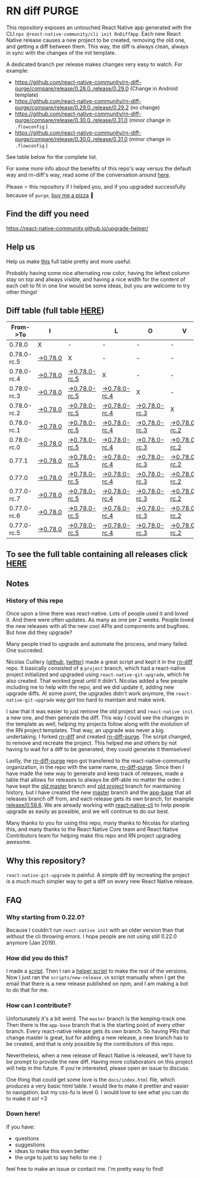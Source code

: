 # RN diff PURGE

This repository exposes an untouched React Native app generated with the CLI
`npx @react-native-community/cli init RnDiffApp`. Each new React Native release causes a new project to be created, removing the old one, and getting a diff between them. This way, the diff is always clean, always in sync with the changes of the init template.

A dedicated branch per release makes changes very easy
to watch. For example:

- https://github.com/react-native-community/rn-diff-purge/compare/release/0.28.0..release/0.29.0
  (Change in Android template)
- https://github.com/react-native-community/rn-diff-purge/compare/release/0.29.0..release/0.29.2
  (no change)
- https://github.com/react-native-community/rn-diff-purge/compare/release/0.30.0..release/0.31.0
  (minor change in `.flowconfig` )
- https://github.com/react-native-community/rn-diff-purge/compare/release/0.30.0..release/0.31.0
  (minor change in `.flowconfig` )

See table below for the complete list.

For some more info about the benefits of this repo's way versus the default way and rn-diff's way, read some of the conversation around [here](https://github.com/react-native-community/discussions-and-proposals/issues/68#issuecomment-452227478).

Please :star: this repository if I helped you, and if you upgraded successfully because of `purge`, [buy me a pizza](https://www.buymeacoffee.com/pvinis) :pizza:

## Find the diff you need

https://react-native-community.github.io/upgrade-helper/

## Help us

Help us make [this](https://react-native-community.github.io/rn-diff-purge) full table pretty and more useful.

Probably having some nice alternating row color, having the leftest column stay on top and always visible, and having a nice width for the content of each cell to fit in one line would be some ideas, but you are welcome to try other things!

## Diff table (full table [HERE](https://react-native-community.github.io/rn-diff-purge/))

| From->To    | I                                                                                                               |                                                                                                                           | L                                                                                                                         | O                                                                                                                         | V                                                                                                                         | E                                                                                                                         |                                                                                                                           | D                                                                                                               | I                                                                                                               | F                                                                                                                         | F                                                                                                                         | S |
| ----------- | --------------------------------------------------------------------------------------------------------------- | ------------------------------------------------------------------------------------------------------------------------- | ------------------------------------------------------------------------------------------------------------------------- | ------------------------------------------------------------------------------------------------------------------------- | ------------------------------------------------------------------------------------------------------------------------- | ------------------------------------------------------------------------------------------------------------------------- | ------------------------------------------------------------------------------------------------------------------------- | --------------------------------------------------------------------------------------------------------------- | --------------------------------------------------------------------------------------------------------------- | ------------------------------------------------------------------------------------------------------------------------- | ------------------------------------------------------------------------------------------------------------------------- | - |
| 0.78.0      | X                                                                                                               | -                                                                                                                         | -                                                                                                                         | -                                                                                                                         | -                                                                                                                         | -                                                                                                                         | -                                                                                                                         | -                                                                                                               | -                                                                                                               | -                                                                                                                         | -                                                                                                                         | - |
| 0.78.0-rc.5 | [->0.78.0](https://github.com/react-native-community/rn-diff-purge/compare/release/0.78.0-rc.5..release/0.78.0) | X                                                                                                                         | -                                                                                                                         | -                                                                                                                         | -                                                                                                                         | -                                                                                                                         | -                                                                                                                         | -                                                                                                               | -                                                                                                               | -                                                                                                                         | -                                                                                                                         | - |
| 0.78.0-rc.4 | [->0.78.0](https://github.com/react-native-community/rn-diff-purge/compare/release/0.78.0-rc.4..release/0.78.0) | [->0.78.0-rc.5](https://github.com/react-native-community/rn-diff-purge/compare/release/0.78.0-rc.4..release/0.78.0-rc.5) | X                                                                                                                         | -                                                                                                                         | -                                                                                                                         | -                                                                                                                         | -                                                                                                                         | -                                                                                                               | -                                                                                                               | -                                                                                                                         | -                                                                                                                         | - |
| 0.78.0-rc.3 | [->0.78.0](https://github.com/react-native-community/rn-diff-purge/compare/release/0.78.0-rc.3..release/0.78.0) | [->0.78.0-rc.5](https://github.com/react-native-community/rn-diff-purge/compare/release/0.78.0-rc.3..release/0.78.0-rc.5) | [->0.78.0-rc.4](https://github.com/react-native-community/rn-diff-purge/compare/release/0.78.0-rc.3..release/0.78.0-rc.4) | X                                                                                                                         | -                                                                                                                         | -                                                                                                                         | -                                                                                                                         | -                                                                                                               | -                                                                                                               | -                                                                                                                         | -                                                                                                                         | - |
| 0.78.0-rc.2 | [->0.78.0](https://github.com/react-native-community/rn-diff-purge/compare/release/0.78.0-rc.2..release/0.78.0) | [->0.78.0-rc.5](https://github.com/react-native-community/rn-diff-purge/compare/release/0.78.0-rc.2..release/0.78.0-rc.5) | [->0.78.0-rc.4](https://github.com/react-native-community/rn-diff-purge/compare/release/0.78.0-rc.2..release/0.78.0-rc.4) | [->0.78.0-rc.3](https://github.com/react-native-community/rn-diff-purge/compare/release/0.78.0-rc.2..release/0.78.0-rc.3) | X                                                                                                                         | -                                                                                                                         | -                                                                                                                         | -                                                                                                               | -                                                                                                               | -                                                                                                                         | -                                                                                                                         | - |
| 0.78.0-rc.1 | [->0.78.0](https://github.com/react-native-community/rn-diff-purge/compare/release/0.78.0-rc.1..release/0.78.0) | [->0.78.0-rc.5](https://github.com/react-native-community/rn-diff-purge/compare/release/0.78.0-rc.1..release/0.78.0-rc.5) | [->0.78.0-rc.4](https://github.com/react-native-community/rn-diff-purge/compare/release/0.78.0-rc.1..release/0.78.0-rc.4) | [->0.78.0-rc.3](https://github.com/react-native-community/rn-diff-purge/compare/release/0.78.0-rc.1..release/0.78.0-rc.3) | [->0.78.0-rc.2](https://github.com/react-native-community/rn-diff-purge/compare/release/0.78.0-rc.1..release/0.78.0-rc.2) | X                                                                                                                         | -                                                                                                                         | -                                                                                                               | -                                                                                                               | -                                                                                                                         | -                                                                                                                         | - |
| 0.78.0-rc.0 | [->0.78.0](https://github.com/react-native-community/rn-diff-purge/compare/release/0.78.0-rc.0..release/0.78.0) | [->0.78.0-rc.5](https://github.com/react-native-community/rn-diff-purge/compare/release/0.78.0-rc.0..release/0.78.0-rc.5) | [->0.78.0-rc.4](https://github.com/react-native-community/rn-diff-purge/compare/release/0.78.0-rc.0..release/0.78.0-rc.4) | [->0.78.0-rc.3](https://github.com/react-native-community/rn-diff-purge/compare/release/0.78.0-rc.0..release/0.78.0-rc.3) | [->0.78.0-rc.2](https://github.com/react-native-community/rn-diff-purge/compare/release/0.78.0-rc.0..release/0.78.0-rc.2) | [->0.78.0-rc.1](https://github.com/react-native-community/rn-diff-purge/compare/release/0.78.0-rc.0..release/0.78.0-rc.1) | X                                                                                                                         | -                                                                                                               | -                                                                                                               | -                                                                                                                         | -                                                                                                                         | - |
| 0.77.1      | [->0.78.0](https://github.com/react-native-community/rn-diff-purge/compare/release/0.77.1..release/0.78.0)      | [->0.78.0-rc.5](https://github.com/react-native-community/rn-diff-purge/compare/release/0.77.1..release/0.78.0-rc.5)      | [->0.78.0-rc.4](https://github.com/react-native-community/rn-diff-purge/compare/release/0.77.1..release/0.78.0-rc.4)      | [->0.78.0-rc.3](https://github.com/react-native-community/rn-diff-purge/compare/release/0.77.1..release/0.78.0-rc.3)      | [->0.78.0-rc.2](https://github.com/react-native-community/rn-diff-purge/compare/release/0.77.1..release/0.78.0-rc.2)      | [->0.78.0-rc.1](https://github.com/react-native-community/rn-diff-purge/compare/release/0.77.1..release/0.78.0-rc.1)      | [->0.78.0-rc.0](https://github.com/react-native-community/rn-diff-purge/compare/release/0.77.1..release/0.78.0-rc.0)      | X                                                                                                               | -                                                                                                               | -                                                                                                                         | -                                                                                                                         | - |
| 0.77.0      | [->0.78.0](https://github.com/react-native-community/rn-diff-purge/compare/release/0.77.0..release/0.78.0)      | [->0.78.0-rc.5](https://github.com/react-native-community/rn-diff-purge/compare/release/0.77.0..release/0.78.0-rc.5)      | [->0.78.0-rc.4](https://github.com/react-native-community/rn-diff-purge/compare/release/0.77.0..release/0.78.0-rc.4)      | [->0.78.0-rc.3](https://github.com/react-native-community/rn-diff-purge/compare/release/0.77.0..release/0.78.0-rc.3)      | [->0.78.0-rc.2](https://github.com/react-native-community/rn-diff-purge/compare/release/0.77.0..release/0.78.0-rc.2)      | [->0.78.0-rc.1](https://github.com/react-native-community/rn-diff-purge/compare/release/0.77.0..release/0.78.0-rc.1)      | [->0.78.0-rc.0](https://github.com/react-native-community/rn-diff-purge/compare/release/0.77.0..release/0.78.0-rc.0)      | [->0.77.1](https://github.com/react-native-community/rn-diff-purge/compare/release/0.77.0..release/0.77.1)      | X                                                                                                               | -                                                                                                                         | -                                                                                                                         | - |
| 0.77.0-rc.7 | [->0.78.0](https://github.com/react-native-community/rn-diff-purge/compare/release/0.77.0-rc.7..release/0.78.0) | [->0.78.0-rc.5](https://github.com/react-native-community/rn-diff-purge/compare/release/0.77.0-rc.7..release/0.78.0-rc.5) | [->0.78.0-rc.4](https://github.com/react-native-community/rn-diff-purge/compare/release/0.77.0-rc.7..release/0.78.0-rc.4) | [->0.78.0-rc.3](https://github.com/react-native-community/rn-diff-purge/compare/release/0.77.0-rc.7..release/0.78.0-rc.3) | [->0.78.0-rc.2](https://github.com/react-native-community/rn-diff-purge/compare/release/0.77.0-rc.7..release/0.78.0-rc.2) | [->0.78.0-rc.1](https://github.com/react-native-community/rn-diff-purge/compare/release/0.77.0-rc.7..release/0.78.0-rc.1) | [->0.78.0-rc.0](https://github.com/react-native-community/rn-diff-purge/compare/release/0.77.0-rc.7..release/0.78.0-rc.0) | [->0.77.1](https://github.com/react-native-community/rn-diff-purge/compare/release/0.77.0-rc.7..release/0.77.1) | [->0.77.0](https://github.com/react-native-community/rn-diff-purge/compare/release/0.77.0-rc.7..release/0.77.0) | X                                                                                                                         | -                                                                                                                         | - |
| 0.77.0-rc.6 | [->0.78.0](https://github.com/react-native-community/rn-diff-purge/compare/release/0.77.0-rc.6..release/0.78.0) | [->0.78.0-rc.5](https://github.com/react-native-community/rn-diff-purge/compare/release/0.77.0-rc.6..release/0.78.0-rc.5) | [->0.78.0-rc.4](https://github.com/react-native-community/rn-diff-purge/compare/release/0.77.0-rc.6..release/0.78.0-rc.4) | [->0.78.0-rc.3](https://github.com/react-native-community/rn-diff-purge/compare/release/0.77.0-rc.6..release/0.78.0-rc.3) | [->0.78.0-rc.2](https://github.com/react-native-community/rn-diff-purge/compare/release/0.77.0-rc.6..release/0.78.0-rc.2) | [->0.78.0-rc.1](https://github.com/react-native-community/rn-diff-purge/compare/release/0.77.0-rc.6..release/0.78.0-rc.1) | [->0.78.0-rc.0](https://github.com/react-native-community/rn-diff-purge/compare/release/0.77.0-rc.6..release/0.78.0-rc.0) | [->0.77.1](https://github.com/react-native-community/rn-diff-purge/compare/release/0.77.0-rc.6..release/0.77.1) | [->0.77.0](https://github.com/react-native-community/rn-diff-purge/compare/release/0.77.0-rc.6..release/0.77.0) | [->0.77.0-rc.7](https://github.com/react-native-community/rn-diff-purge/compare/release/0.77.0-rc.6..release/0.77.0-rc.7) | X                                                                                                                         | - |
| 0.77.0-rc.5 | [->0.78.0](https://github.com/react-native-community/rn-diff-purge/compare/release/0.77.0-rc.5..release/0.78.0) | [->0.78.0-rc.5](https://github.com/react-native-community/rn-diff-purge/compare/release/0.77.0-rc.5..release/0.78.0-rc.5) | [->0.78.0-rc.4](https://github.com/react-native-community/rn-diff-purge/compare/release/0.77.0-rc.5..release/0.78.0-rc.4) | [->0.78.0-rc.3](https://github.com/react-native-community/rn-diff-purge/compare/release/0.77.0-rc.5..release/0.78.0-rc.3) | [->0.78.0-rc.2](https://github.com/react-native-community/rn-diff-purge/compare/release/0.77.0-rc.5..release/0.78.0-rc.2) | [->0.78.0-rc.1](https://github.com/react-native-community/rn-diff-purge/compare/release/0.77.0-rc.5..release/0.78.0-rc.1) | [->0.78.0-rc.0](https://github.com/react-native-community/rn-diff-purge/compare/release/0.77.0-rc.5..release/0.78.0-rc.0) | [->0.77.1](https://github.com/react-native-community/rn-diff-purge/compare/release/0.77.0-rc.5..release/0.77.1) | [->0.77.0](https://github.com/react-native-community/rn-diff-purge/compare/release/0.77.0-rc.5..release/0.77.0) | [->0.77.0-rc.7](https://github.com/react-native-community/rn-diff-purge/compare/release/0.77.0-rc.5..release/0.77.0-rc.7) | [->0.77.0-rc.6](https://github.com/react-native-community/rn-diff-purge/compare/release/0.77.0-rc.5..release/0.77.0-rc.6) | X |

## To see the full table containing all releases click [HERE](https://react-native-community.github.io/rn-diff-purge/)

## Notes

### History of this repo

Once upon a time there was react-native. Lots of people used it and loved it. And there were often updates. As many as one per 2 weeks. People loved the new releases with all the new cool APIs and components and bugfixes. But how did they upgrade?

Many people tried to upgrade and automate the process, and many failed. One succeded.

Nicolas Cuillery ([github](https://github.com/ncuillery), [twitter](https://twitter.com/ncuillery)) made a great script and kept it in the [rn-diff](https://github.com/ncuillery/rn-diff) repo. It basically consisted of a `project` branch, which had a react-native project initialized and upgraded using `react-native-git-upgrade`, which he also created. That worked great until it didn't. Nicolas added a few people including me to help with the repo, and we did update it, adding new upgrade diffs. At some point, the upgrades didn't work anymore, the `react-native-git-upgrade` way got too hard to maintain and make work.

I saw that it was easier to just remove the old project and `react-native init` a new one, and then generate the diff. This way I could see the changes in the template as well, helping my projects follow along with the evolution of the RN project templates. That way, an upgrade was never a big undertaking. I forked [rn-diff](https://github.com/ncuillery/rn-diff) and created [rn-diff-purge](https://github.com/react-native-community/rn-diff-purge). The script changed, to remove and recreate the project. This helped me and others by not having to wait for a diff to be generated, they could generate it themselves!

Lastly, the [rn-diff-purge](https://github.com/react-native-community/rn-diff-purge) repo got transfered to the react-native-community organization, in the repo with the same name, [rn-diff-purge](https://github.com/react-native-community/rn-diff-purge). Since then I have made the new way to generate and keep track of releases, made a table that allows for releases to always be diff-able no matter the order. I have kept the [old master](https://github.com/react-native-community/rn-diff-purge/tree/old/master) branch and [old project](https://github.com/react-native-community/rn-diff-purge/tree/old/project) branch for maintaining history, but I have created the new [master](https://github.com/react-native-community/rn-diff-purge/tree/master) branch and the [app-base](https://github.com/react-native-community/rn-diff-purge/tree/app-base) that all releases branch off from, and each release gets its own branch, for example [release/0.58.6](https://github.com/react-native-community/rn-diff-purge/tree/release/0.58.6). We are already working with [react-native-cli](https://github.com/react-native-community/react-native-cli) to help people upgrade as easily as possible, and we will continue to do our best.

Many thanks to you for using this repo, many thanks to Nicolas for starting this, and many thanks to the React Native Core team and React Native Contributors team for helping make this repo and RN project upgrading awesome.

## Why this repository?

`react-native-git-upgrade` is painful. A simple diff by recreating the project is a much much simpler way to get a diff on every new React Native release.

## FAQ

### Why starting from 0.22.0?

Because I couldn't run `react-native init` with an older version than that without the cli throwing errors. I hope people are not using still 0.22.0 anymore (Jan 2019).

### How did you do this?

I made a [script](https://github.com/react-native-community/rn-diff-purge/blob/master/scripts/new-release.sh). Then I ran a [helper script](https://github.com/react-native-community/rn-diff-purge/blob/master/scripts/new-release.sh) to make the rest of the versions.
Now I just ran the `scripts/new-release.sh` script manually when I get the email that there is a new release published on npm, and I am making a bot to do that for me.

### How can I contribute?

Unfortunately it's a bit weird. The `master` branch is the keeping-track one. Then there is the `app-base` branch that is the starting point of every other branch. Every react-native release gets its own branch. So having PRs that change master is great, but for adding a new release, a new branch has to be created, and that is only possible by the contributors of this repo.

Nevertheless, when a new release of React Native is released, we'll have to be prompt to provide
the new diff. Having more collaborators on this project will help in the future. If you're interested, please open an issue to discuss.

One thing that could get some love is the `docs/index.html` file, which produces a very basic html table. I would like to make it prettier and easier to navigation, but my css-fu is level 0. I would love to see what you can do to make it so! <3

### Down here!

If you have:

- questions
- suggestions
- ideas to make this even better
- the urge to just to say hello to me :)

feel free to make an issue or contact me. I'm pretty easy to find!
